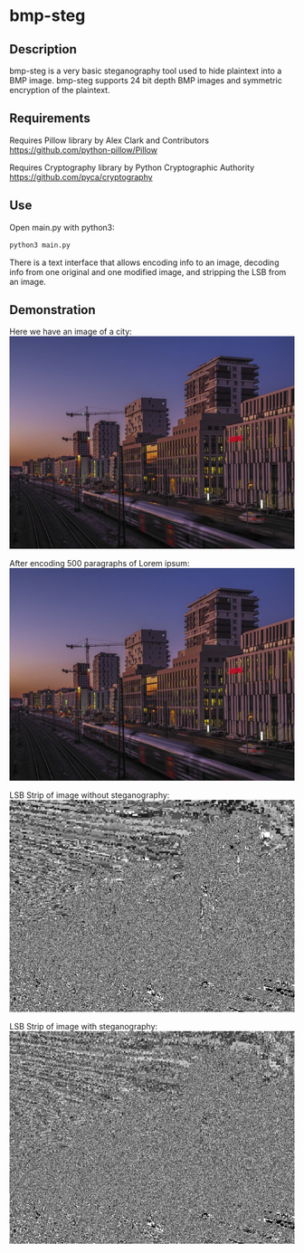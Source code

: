 # bmp-steg

## Description
bmp-steg is a very basic steganography tool used to hide plaintext into a BMP image.
bmp-steg supports 24 bit depth BMP images and symmetric encryption of the plaintext.

## Requirements
Requires Pillow library by Alex Clark and Contributors
https://github.com/python-pillow/Pillow

Requires Cryptography library by Python Cryptographic Authority
https://github.com/pyca/cryptography

## Use
Open main.py with python3:
```py
python3 main.py
```
There is a text interface that allows encoding info to an image, decoding info from one original and one modified image, and stripping the LSB from an image.

## Demonstration
Here we have an image of a city:
![image](https://github.com/frUSIc/bmp-steg/blob/master/img/image.bmp)

After encoding 500 paragraphs of Lorem ipsum:
![image_edit](https://github.com/frUSIc/bmp-steg/blob/master/img/image_edit.bmp)

LSB Strip of image without steganography:
![LSB Strip of image](https://github.com/frUSIc/bmp-steg/blob/master/img/image_strip.bmp)

LSB Strip of image with steganography:
![LSB Strip of image_edit](https://github.com/frUSIc/bmp-steg/blob/master/img/image_edit_strip.bmp)
